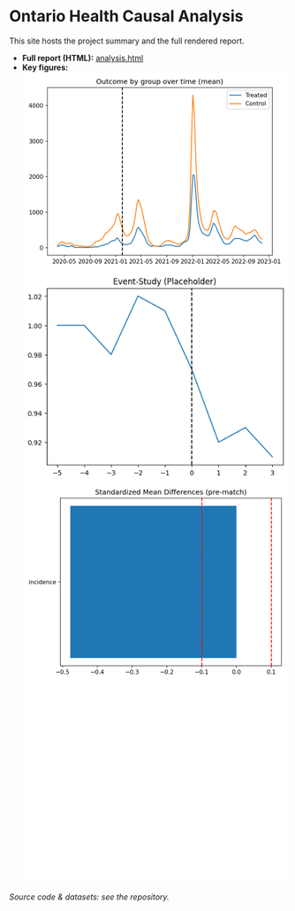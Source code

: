 # Ontario Health Causal Analysis

This site hosts the project summary and the full rendered report.

- **Full report (HTML):** [analysis.html](analysis.html)
- **Key figures:**  
  ![](figures/fig1_event_trends.png)  
  ![](figures/fig1_event_study.png)  
  ![](figures/fig2_smd_prematch.png)  
  ![](figures/fig3_causalimpact.png)

_Source code & datasets: see the repository._

